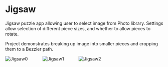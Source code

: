 # Jigsaw

Jigsaw puzzle app allowing user to select image from Photo library.  Settings allow selection of
different piece sizes, and whether to allow pieces to rotate.

Project demonstrates breaking up image into smaller pieces and cropping them to a Bezzier path.

![Jigsaw0](https://github.com/InvaderZim62/Jigsaw/assets/34785252/93d7ced3-a197-4980-bfc4-0449d304c7f3)
&nbsp;&nbsp;&nbsp;&nbsp;&nbsp;&nbsp;&nbsp;&nbsp;&nbsp;&nbsp;
![Jigsaw1](https://github.com/InvaderZim62/Jigsaw/assets/34785252/d386dcf4-6382-40d6-a43f-0d90fa97152d)
&nbsp;&nbsp;&nbsp;&nbsp;&nbsp;&nbsp;&nbsp;&nbsp;&nbsp;&nbsp;
![Jigsaw2](https://github.com/InvaderZim62/Jigsaw/assets/34785252/716904df-d182-4674-ba09-0c6640fa69ba)
